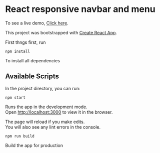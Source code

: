 # React responsive navbar and menu

To see a live demo, [Click here](https://react-responsive-menu.netlify.com).

This project was bootstrapped with [Create React App](https://github.com/facebook/create-react-app).

First thngs first, run

`npm install`

To install all dependencies

## Available Scripts

In the project directory, you can run:

```
npm start

```

Runs the app in the development mode.<br />
Open [http://localhost:3000](http://localhost:3000) to view it in the browser.

The page will reload if you make edits.<br />
You will also see any lint errors in the console.

```
npm run build

```

Build the app for production

